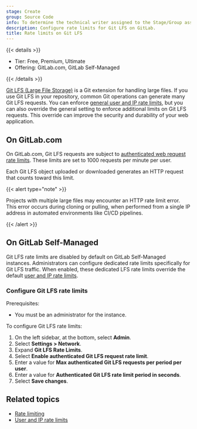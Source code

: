 ```yaml
---
stage: Create
group: Source Code
info: To determine the technical writer assigned to the Stage/Group associated with this page, see https://handbook.gitlab.com/handbook/product/ux/technical-writing/#assignments
description: Configure rate limits for Git LFS on GitLab.
title: Rate limits on Git LFS
---
```


{{< details >}}

- Tier: Free, Premium, Ultimate
- Offering: GitLab.com, GitLab Self-Managed

{{< /details >}}

[Git LFS (Large File Storage)](../../topics/git/lfs/_index.md) is a Git extension
for handling large files. If you use Git LFS in your repository, common Git operations
can generate many Git LFS requests. You can enforce
[general user and IP rate limits](../settings/user_and_ip_rate_limits.md), but you can also
override the general setting to enforce additional limits on Git LFS requests. This
override can improve the security and durability of your web application.

## On GitLab.com

On GitLab.com, Git LFS requests are subject to
[authenticated web request rate limits](../../user/gitlab_com/_index.md#gitlabcom-specific-rate-limits).
These limits are set to 1000 requests per minute per user.

Each Git LFS object uploaded or downloaded generates an HTTP request that counts toward
this limit.

{{< alert type="note" >}}

Projects with multiple large files may encounter an HTTP rate limit error.
This error occurs during cloning or pulling, when performed from a single IP address in automated
environments like CI/CD pipelines.

{{< /alert >}}

## On GitLab Self-Managed

Git LFS rate limits are disabled by default on GitLab Self-Managed instances.
Administrators can configure dedicated rate limits specifically
for Git LFS traffic. When enabled, these dedicated LFS rate limits override the default
[user and IP rate limits](user_and_ip_rate_limits.md).

### Configure Git LFS rate limits

Prerequisites:

- You must be an administrator for the instance.

To configure Git LFS rate limits:

1. On the left sidebar, at the bottom, select **Admin**.
1. Select **Settings > Network**.
1. Expand **Git LFS Rate Limits**.
1. Select **Enable authenticated Git LFS request rate limit**.
1. Enter a value for **Max authenticated Git LFS requests per period per user**.
1. Enter a value for **Authenticated Git LFS rate limit period in seconds**.
1. Select **Save changes**.

## Related topics

- [Rate limiting](../../security/rate_limits.md)
- [User and IP rate limits](user_and_ip_rate_limits.md)
